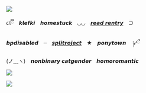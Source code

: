 ![](https://files.catbox.moe/hk8plx.png)

૮꒰ྀི　𝙠𝙡𝙚𝙛𝙠𝙞　𝙝𝙤𝙢𝙚𝙨𝙩𝙪𝙘𝙠　◡◡　[𝙧𝙚𝙖𝙙 𝙧𝙚𝙣𝙩𝙧𝙮](https://rentry.co/tipsyCatnip)　⊃

𝙗𝙥𝙙𝙞𝙨𝙖𝙗𝙡𝙚𝙙　┈　[𝙨𝙥𝙡𝙞𝙩𝙧𝙤𝙟𝙚𝙘𝙩](https://rentry.co/exCatnip)　★　𝙥𝙤𝙣𝙮𝙩𝙤𝙬𝙣 　༏ᓯྀ

(ノ﹏ヽ)　𝙣𝙤𝙣𝙗𝙞𝙣𝙖𝙧𝙮 𝙘𝙖𝙩𝙜𝙚𝙣𝙙𝙚𝙧　𝙝𝙤𝙢𝙤𝙧𝙤𝙢𝙖𝙣𝙩𝙞𝙘

![](https://files.catbox.moe/903khk.png)

![](https://komarev.com/ghpvc/?username=tipsyCatnip&color=5b0270) ![]()
